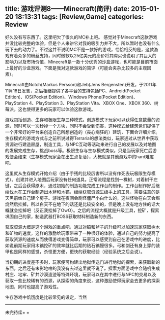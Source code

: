 title: 游戏评测8——Minecraft(简评)
date: 2015-01-20 18:13:31
tags: [Review,Game]
categories: Review
---
好久没有写东西了。这里吧欠了很久的MC补上吧。
感觉对于Minecraft这款游戏并没比较完整的体验，但是个人来讲它对我的吸引力并不大，所以暂时也没有什么玩下去的动力了。不过这并不说明MC不是一款好的游戏，恰恰相反的是，这款游戏有着众多的粉丝支持，同时微软以25亿美元的高价将其购买也说明了其巨大的影响力以及市场价值，Minecraft是一款十分优秀的沙盒游戏，也可能是目前市面上最好的沙盒游戏。下面是我对这款游戏的简评（可能会夹杂比较多的主观因素）。

Minecraft由Notch(Markus Persson)和Jeb(Jens Bergensten)开发，于2011年11月18日发售，之后相继提供了各平台的支持包括PC、Android(Pocket Edition)、iOS(Pocket Edition)、Windows Phone(Pocket Edition)、PlayStation 4、PlayStation 3、PlayStation Vita、XBOX One、XBOX 360、树莓派。这也使得更多的玩家可以体验这款游戏。

游戏包括创造、生存和极限生存三种模式。创造模式下玩家可以获得任意数量的资源，同时可以一次秒掉一个方块，同时不会受到伤害，这种模式给建筑党们提供了一个非常好的平台来创造自己所想创造的（丧心病狂的）建筑，下面会详细介绍。生存模式的游戏方式与之前所说过得Terraria的想法类似，玩家通过从世界中获取资源进行建造房屋，制造工具，与NPC互动等活动来进行自己的发展以及对地图的发展完成生存，挑战boss等。极限生存与生存模式类似，只是当玩家死亡后游戏便会结束（生存模式玩家会在出生点复活），大概就是其他游戏中的hard难度吧。

这里就从生存模式开始介绍（由于手残的比较厉害所以没有作死去玩极限生存模式）。创建并进入地图后玩家没有任何道具，正常流程是找到一棵树，对着树干左键，之后会获得原木，通过初始的制造功能完成工作台的制作。工作台制作好后继续伐木在工作台制造出木斧和木镐，继续获取资源生级手上的工具，需要注意的是天黑前给自己建个房子。游戏在夜间会刷怪僵尸小白什么的，这些怪物在白天会燃烧然后挂掉，所以白天不在地下的话还是比较安全的，但是晚上没有地方住的话大概就会挂掉吧（反正我挂掉了OwO）。之后的流程大概就是升级工具，挖矿，探索巩固自己的家，制造武器打BOSS获取材料制造新的东西。

获取资源大概是这个游戏的重点吧，通过对镐和斧子的升级可以加速玩家获取树木和矿物的速度，这样的激励给玩家带来了一种很好的体验，通过自己的努力提高了获取资源的速度从而使得游戏变得简单，玩家可以感受到自己在游戏中的进度，比如说前期玩家用木镐挖矿的效率就比后期的钻石镐慢很多。弓和剑还有身上穿的装甲也是同样的感觉，杀怪更方便，更快的获取经验（经验系统之后会说）。

当初期的进度差不多时，玩家便可构建出地狱传送门进行地狱的探索，来获取新的东西。之后还有末影地啥的我没有去过这里就不说了。探索方面游戏中会随机生成村庄、地牢、矿井沙漠遗迹等特殊环境，玩家可以在其中进行与NPC的交易以及获取一些比较稀有的资源，从探索的角度来说，这种激励使得玩家会去更多的探索地图，同时也提高了游戏性。

生存游戏中饥饿度是比较常见的设定，当然

---
未完待续= =